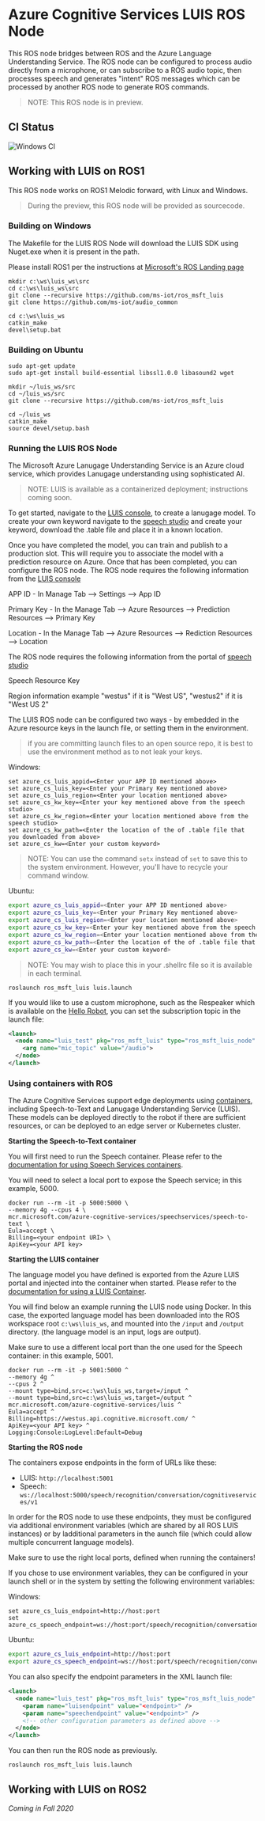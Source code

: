 # Azure Cognitive Services LUIS ROS Node
This ROS node bridges between ROS and the Azure Language Understanding Service. The ROS node can be configured to process audio directly from a microphone, or can subscribe to a ROS audio topic, then processes speech and generates "intent" ROS messages which can be processed by another ROS node to generate ROS commands.

> NOTE: This ROS node is in preview.

## CI Status
![Windows CI](https://github.com/ms-iot/ros_msft_luis/workflows/CI/badge.svg)

## Working with LUIS on ROS1
This ROS node works on ROS1 Melodic forward, with Linux and Windows.

>During the preview, this ROS node will be provided as sourcecode. 

### Building on Windows
The Makefile for the LUIS ROS Node will download the LUIS SDK using Nuget.exe when it is present in the path.

Please install ROS1 per the instructions at [Microsoft's ROS Landing page](http://aka.ms/ros)

``` batch
mkdir c:\ws\luis_ws\src
cd c:\ws\luis_ws\src
git clone --recursive https://github.com/ms-iot/ros_msft_luis
git clone https://github.com/ms-iot/audio_common

cd c:\ws\luis_ws
catkin_make
devel\setup.bat
```

### Building on Ubuntu


``` batch
sudo apt-get update
sudo apt-get install build-essential libssl1.0.0 libasound2 wget

mkdir ~/luis_ws/src
cd ~/luis_ws/src
git clone --recursive https://github.com/ms-iot/ros_msft_luis

cd ~/luis_ws
catkin_make
source devel/setup.bash
```
### Running the LUIS ROS Node
The Microsoft Azure Lanugage Understanding Service is an Azure cloud service, which provides Lanugage understanding using sophisticated AI. 

> NOTE: LUIS is available as a containerized deployment; instructions coming soon.

To get started, navigate to the [LUIS console](https://www.luis.ai/), to create a lanugage model. To create your own keyword navigate to the [speech studio](https://speech.microsoft.com/) and create your keyword, download the .table file and place it in a known location. 

Once you have completed the model, you can train and publish to a production slot. This will require you to associate the model with a prediction resource on Azure. Once that has been completed, you can configure the ROS node. The ROS node requires the following information from the [LUIS console](https://www.luis.ai/)

 APP ID -  In Manage Tab --> Settings --> App ID
  
 Primary Key - In the Manage Tab --> Azure Resources --> Prediction Resources --> Primary Key
  
 Location - In the Manage Tab --> Azure Resources --> Rediction Resources --> Location

The ROS node requires the following information from the  portal of [speech studio](https://speech.microsoft.com/portal?noredirect=true)


 Speech Resource Key
  
 Region information example "westus" if it is "West US", "westus2" if it is "West US 2"



The LUIS ROS node can be configured two ways - by embedded in the Azure resource keys in the launch file, or setting them in the environment.

> if you are committing launch files to an open source repo, it is best to use the environment method as to not leak your keys.


Windows:
``` batch
set azure_cs_luis_appid=<Enter your APP ID mentioned above>
set azure_cs_luis_key=<Enter your Primary Key mentioned above>
set azure_cs_luis_region=<Enter your location mentioned above>
set azure_cs_kw_key=<Enter your key mentioned above from the speech studio>
set azure_cs_kw_region=<Enter your location mentioned above from the speech studio>
set azure_cs_kw_path=<Enter the location of the of .table file that you downloaded from above>
set azure_cs_kw=<Enter your custom keyword>
```
> NOTE: You can use the command `setx` instead of `set` to save this to the system environment. However, you'll have to recycle your command window. 

Ubuntu:
``` bash
export azure_cs_luis_appid=<Enter your APP ID mentioned above>
export azure_cs_luis_key=<Enter your Primary Key mentioned above>
export azure_cs_luis_region=<Enter your location mentioned above>
export azure_cs_kw_key=<Enter your key mentioned above from the speech studio>
export azure_cs_kw_region=<Enter your location mentioned above from the speech studio>
export azure_cs_kw_path=<Enter the location of the of .table file that you downloaded from above>
export azure_cs_kw=<Enter your custom keyword>
```
> NOTE: You may wish to place this in your .shellrc file so it is available in each terminal. 

```
roslaunch ros_msft_luis luis.launch
```

If you would like to use a custom microphone, such as the Respeaker which is available on the [Hello Robot](https://hello-robot.com/product), you can set the subscription topic in the launch file:

``` xml
<launch>
  <node name="luis_test" pkg="ros_msft_luis" type="ros_msft_luis_node" output="screen">
    <arg name="mic_topic" value="/audio">
  </node>
</launch>
```

### Using containers with ROS

The Azure Cognitive Services support edge deployments using [containers](https://docs.microsoft.com/en-us/azure/cognitive-services/cognitive-services-container-support), including Speech-to-Text and Lanugage Understanding Service (LUIS). These models can be deployed directly to the robot if there are sufficient resources, or can be deployed to an edge server or Kubernetes cluster.

**Starting the Speech-to-Text container**

You will first need to run the Speech container. Please refer to the [documentation for using Speech Services containers](https://docs.microsoft.com/en-us/azure/cognitive-services/speech-service/speech-container-howto?tabs=stt%2Ccsharp%2Csimple-format).

You will need to select a local port to expose the Speech service; in this example, 5000.

``` shell
docker run --rm -it -p 5000:5000 \
--memory 4g --cpus 4 \
mcr.microsoft.com/azure-cognitive-services/speechservices/speech-to-text \
Eula=accept \
Billing=<your endpoint URI> \
ApiKey=<your API key>

```

**Starting the LUIS container**

The language model you have defined is exported from the Azure LUIS portal and injected into the container when started. Please refer to the [documentation for using a LUIS Container](https://docs.microsoft.com/en-us/azure/cognitive-services/LUIS/luis-container-howto?tabs=v3).

You will find below an example running the LUIS node using Docker. In this case, the exported language model has been downloaded into the ROS workspace root `c:\ws\luis_ws`, and mounted into the `/input` and `/output` directory. (the language model is an input, logs are output).

Make sure to use a different local port than the one used for the Speech container: in this example, 5001.

``` batch
docker run --rm -it -p 5001:5000 ^
--memory 4g ^
--cpus 2 ^
--mount type=bind,src=c:\ws\luis_ws,target=/input ^
--mount type=bind,src=c:\ws\luis_ws,target=/output ^
mcr.microsoft.com/azure-cognitive-services/luis ^
Eula=accept ^
Billing=https://westus.api.cognitive.microsoft.com/ ^
ApiKey=<your API key> ^
Logging:Console:LogLevel:Default=Debug
```

**Starting the ROS node**

The containers expose endpoints in the form of URLs like these:

- LUIS: `http://localhost:5001`
- Speech: `ws://localhost:5000/speech/recognition/conversation/cognitiveservices/v1`

In order for the ROS node to use these endpoints, they must be configured via additional environment variables (which are shared by all ROS LUIS instances) or by ladditional parameters in the aunch file (which could allow multiple concurrent language models).

Make sure to use the right local ports, defined when running the containers!

If you chose to use environment variables, they can be configured in your launch shell or in the system by setting the following environment variables:

Windows:

``` batch
set azure_cs_luis_endpoint=http://host:port
set azure_cs_speech_endpoint=ws://host:port/speech/recognition/conversation/cognitiveservices/v1
```

Ubuntu:

``` bash
export azure_cs_luis_endpoint=http://host:port
export azure_cs_speech_endpoint=ws://host:port/speech/recognition/conversation/cognitiveservices/v1
```

You can also specify the endpoint parameters in the XML launch file:

``` xml
<launch>
  <node name="luis_test" pkg="ros_msft_luis" type="ros_msft_luis_node" output="screen">
    <param name="luisendpoint" value="<endpoint>" />
    <param name="speechendpoint" value="<endpoint>" />
    <!-- other configuration parameters as defined above -->
  </node>
</launch>
```

You can then run the ROS node as previously.

```
roslaunch ros_msft_luis luis.launch
```

## Working with LUIS on ROS2

*Coming in Fall 2020*
